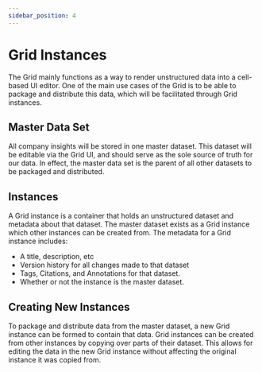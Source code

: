 ```yaml
---
sidebar_position: 4
---
```


# Grid Instances

The Grid mainly functions as a way to render unstructured data into a cell-based UI editor. One of the main use cases of the Grid is to be able to package and distribute this data, which will be facilitated through Grid instances.

## Master Data Set

All company insights will be stored in one master dataset. This dataset will be editable via the Grid UI, and should serve as the sole source of truth for our data. In effect, the master data set is the parent of all other datasets to be packaged and distributed.

## Instances

A Grid instance is a container that holds an unstructured dataset and metadata about that dataset. The master dataset exists as a Grid instance which other instances can be created from. The metadata for a Grid instance includes:

- A title, description, etc
- Version history for all changes made to that dataset
- Tags, Citations, and Annotations for that dataset.
- Whether or not the instance is the master dataset.

## Creating New Instances

To package and distribute data from the master dataset, a new Grid instance can be formed to contain that data. Grid instances can be created from other instances by copying over parts of their dataset. This allows for editing the data in the new Grid instance without affecting the original instance it was copied from.
